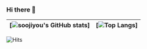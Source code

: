 ### Hi there 👋

<!--
**soojiyou/soojiyou** is a ✨ _special_ ✨ repository because its `README.md` (this file) appears on your GitHub profile.

Here are some ideas to get you started:

- 🔭 I’m currently working on ...
- 🌱 I’m currently learning ...
- 👯 I’m looking to collaborate on ...
- 🤔 I’m looking for help with ...
- 💬 Ask me about ...
- 📫 How to reach me: ...
- 😄 Pronouns: ...
- ⚡ Fun fact: ...
-->


|[![soojiyou's GitHub stats](https://github-readme-stats.vercel.app/api?username=soojiyou&count_private=true&theme=radical&show_icons=true&hide=contribs,prs)]|[![Top Langs](https://github-readme-stats.vercel.app/api/top-langs/?username=soojiyou&layout=compact&hide=HTML,CSS,SCSS,PUG&theme=radical)]
|--|--|

![Hits](https://hits.seeyoufarm.com/api/count/incr/badge.svg?url=https%3A%2F%2Fgithub.com%2Fsoojiyou&count_bg=%237ACB3C&title_bg=%23555555&icon=github.svg&icon_color=%23FFFFFF&title=hits&edge_flat=true)

